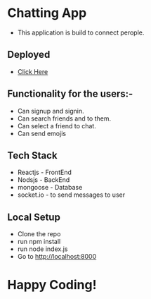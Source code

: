 # Chatting App
* This application is build to connect perople.

## Deployed
* [Click Here](http://13.233.24.54:8000/)

## Functionality for the users:-
* Can signup and signin.
* Can search friends and to them.
* Can select a friend to chat.
* Can send emojis

## Tech Stack
* Reactjs - FrontEnd
* Nodsjs - BackEnd
* mongoose - Database
* socket.io - to send messages to user

## Local Setup
 * Clone the repo
 * run npm install
 * run node index.js
 * Go to [http://localhost:8000](http://localhost:8000)

# Happy Coding!